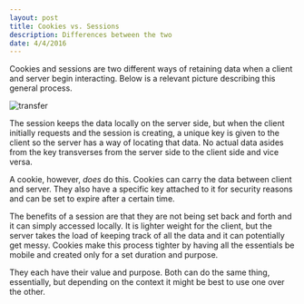 ```yaml
---
layout: post
title: Cookies vs. Sessions
description: Differences between the two
date: 4/4/2016
---
```


Cookies and sessions are two different ways of retaining data when a client and server begin interacting. Below is a relevant picture describing this general process.

![transfer](http://ssunday.github.io/assets/post-images/client-server-computing.jpg)

The session keeps the data locally on the server side, but when the client initially requests and the session is creating, a unique key is given to the client so the server has a way of locating that data. No actual data asides from the key transverses from the server side to the client side and vice versa.

A cookie, however, *does* do this. Cookies can carry the data between client and server. They also have a specific key attached to it for security reasons and can be set to expire after a certain time.

The benefits of a session are that they are not being set back and forth and it can simply accessed locally. It is lighter weight for the client, but the server takes the load of keeping track of all the data and it can potentially get messy. Cookies make this process tighter by having all the essentials be mobile and created only for a set duration and purpose.

They each have their value and purpose. Both can do the same thing, essentially, but depending on the context it might be best to use one over the other.
